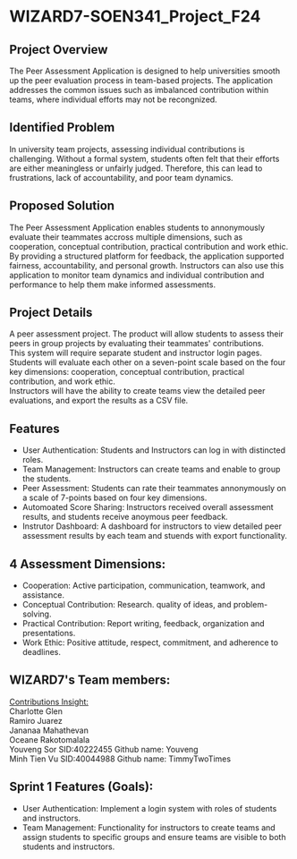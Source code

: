 # WIZARD7-SOEN341_Project_F24

## Project Overview
  The Peer Assessment Application is designed to help universities smooth up the peer evaluation process in team-based projects. The application addresses the common issues such as imbalanced contribution within teams, where individual efforts may not be recongnized.<br>
## Identified Problem
  In university team projects, assessing individual contributions is challenging. Without a formal system, students often felt that their efforts are either meaningless or unfairly judged. Therefore, this can lead to frustrations, lack of accountability, and poor team dynamics.<br>
## Proposed Solution
  The Peer Assessment Application enables students to annonymously evaluate their teammates accross multiple dimensions, such as cooperation, conceptual contribution, practical contribution and work ethic. By providing a structured platform for feedback, the application supported fairness, accountability, and personal growth. Instructors can also use this application to monitor team dynamics and individual contribution and performance to help them make informed assessments.<br>
## Project Details
  A peer assessment project. The product will allow students to assess their peers in group projects by evaluating their teammates' contributions. 
<br/>This system will require separate student and instructor login pages. Students will evaluate each other on a seven-point scale based on the four key dimensions: cooperation, conceptual contribution, practical contribution, and work ethic.
<br/>Instructors will have the ability to create teams view the detailed peer evaluations, and export the results as a CSV file.

## Features
-  User Authentication: Students and Instructors can log in with distincted roles.
-  Team Management: Instructors can create teams and enable to group the students.
-  Peer Assessment: Students can rate their teammates annonymously on a scale of 7-points based on four key dimensions.
-  Automoated Score Sharing: Instructors received overall assessment results, and students receive anoymous peer feedback.
-  Instrutor Dashboard: A dashboard for instructors to view detailed peer assessment results by each team and stuends with export functionality.

## 4 Assessment Dimensions:
-  Cooperation: Active participation, communication, teamwork, and assistance.
-  Conceptual Contribution: Research. quality of ideas, and problem-solving.
-  Practical Contribution: Report writing, feedback, organization and presentations.
-  Work Ethic: Positive attitude, respect, commitment, and adherence to deadlines.

##  WIZARD7's Team members:
[Contributions Insight:](https://github.com/charlotteglen/WIZARD7-SOEN341_Project_F24/graphs/contributors)
<br/>Charlotte Glen
<br/>Ramiro Juarez
<br/>Jananaa Mahathevan
<br/>Oceane Rakotomalala
<br/>Youveng Sor  SID:40222455  Github name: Youveng
<br/>Minh Tien Vu SID:40044988  Github name: TimmyTwoTimes

## Sprint 1 Features (Goals):
-  User Authentication: Implement a login system with roles of students and instructors.
-  Team Management: Functionality for instructors to create teams and assign students to specific groups and ensure teams are visible to both students and instructors.

